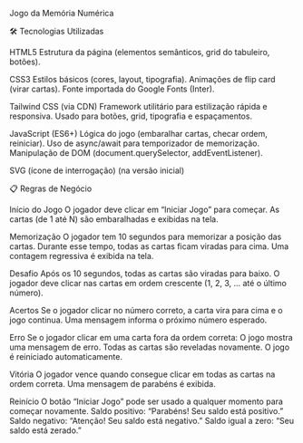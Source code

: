 Jogo da Memória Numérica

🛠️ Tecnologias Utilizadas

   HTML5
Estrutura da página (elementos semânticos, grid do tabuleiro, botões).
 
   CSS3
Estilos básicos (cores, layout, tipografia).
Animações de flip card (virar cartas).
Fonte importada do Google Fonts (Inter).

   Tailwind CSS (via CDN)
Framework utilitário para estilização rápida e responsiva.
Usado para botões, grid, tipografia e espaçamentos.

   JavaScript (ES6+)
Lógica do jogo (embaralhar cartas, checar ordem, reiniciar).
Uso de async/await para temporizador de memorização.
Manipulação de DOM (document.querySelector, addEventListener).

 SVG (ícone de interrogação) (na versão inicial)


📋 Regras de Negócio 

   Início do Jogo
O jogador deve clicar em “Iniciar Jogo” para começar.
As cartas (de 1 até N) são embaralhadas e exibidas na tela.

  Memorização
O jogador tem 10 segundos para memorizar a posição das cartas.
Durante esse tempo, todas as cartas ficam viradas para cima.
Uma contagem regressiva é exibida na tela.

  Desafio
Após os 10 segundos, todas as cartas são viradas para baixo.
O jogador deve clicar nas cartas em ordem crescente (1, 2, 3, ... até o último número).

  Acertos
Se o jogador clicar no número correto, a carta vira para cima e o jogo continua.
Uma mensagem informa o próximo número esperado.

  Erro
Se o jogador clicar em uma carta fora da ordem correta:
O jogo mostra uma mensagem de erro.
Todas as cartas são reveladas novamente.
O jogo é reiniciado automaticamente.

  Vitória
O jogador vence quando consegue clicar em todas as cartas na ordem correta.
Uma mensagem de parabéns é exibida.

  Reinício
O botão “Iniciar Jogo” pode ser usado a qualquer momento para começar novamente.
Saldo positivo: “Parabéns! Seu saldo está positivo.”
Saldo negativo: “Atenção! Seu saldo está negativo.”
Saldo igual a zero: “Seu saldo está zerado.”
